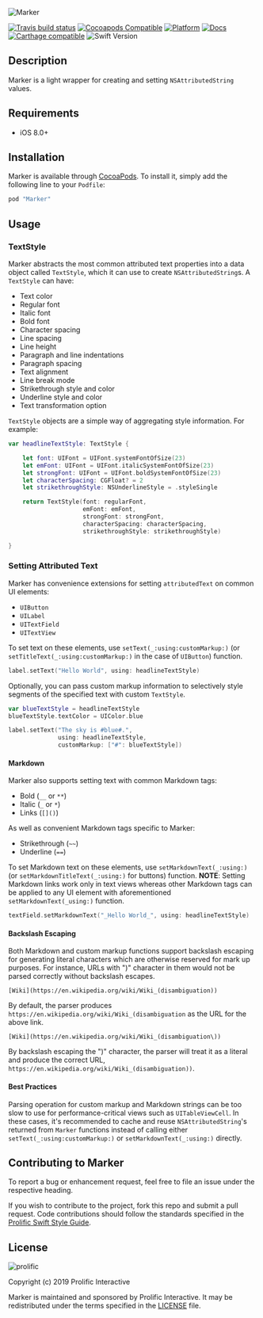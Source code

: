 ![Marker](Images/Marker_Banner.jpg)

[![Travis build status](https://img.shields.io/travis/prolificinteractive/Marker.svg?style=flat-square)](https://travis-ci.org/prolificinteractive/Marker)
[![Cocoapods Compatible](https://img.shields.io/cocoapods/v/Marker.svg?style=flat-square)](https://img.shields.io/cocoapods/v/Marker.svg)
[![Platform](https://img.shields.io/cocoapods/p/Marker.svg?style=flat-square)](http://cocoadocs.org/docsets/Marker)
[![Docs](https://img.shields.io/cocoapods/metrics/doc-percent/Marker.svg?style=flat-square)](http://cocoadocs.org/docsets/Marker)
[![Carthage compatible](https://img.shields.io/badge/Carthage-compatible-4BC51D.svg?style=flat)](https://github.com/Carthage/Carthage)
![Swift Version](https://img.shields.io/badge/Swift-4.2-orange.svg)

## Description

Marker is a light wrapper for creating and setting `NSAttributedString` values.

## Requirements

* iOS 8.0+

## Installation

Marker is available through [CocoaPods](http://cocoapods.org). To install it, simply add the following line to your `Podfile`:

```ruby
pod "Marker"
```

## Usage

### TextStyle

Marker abstracts the most common attributed text properties into a data object called `TextStyle`, which it can use to create `NSAttributedString`s. A `TextStyle` can have:

* Text color
* Regular font
* Italic font
* Bold font
* Character spacing
* Line spacing
* Line height
* Paragraph and line indentations
* Paragraph spacing
* Text alignment
* Line break mode
* Strikethrough style and color
* Underline style and color
* Text transformation option

`TextStyle` objects are a simple way of aggregating style information. For example:

```swift
var headlineTextStyle: TextStyle {

    let font: UIFont = UIFont.systemFontOfSize(23)
    let emFont: UIFont = UIFont.italicSystemFontOfSize(23)
    let strongFont: UIFont = UIFont.boldSystemFontOfSize(23)
    let characterSpacing: CGFloat? = 2
    let strikethroughStyle: NSUnderlineStyle = .styleSingle

    return TextStyle(font: regularFont,
                     emFont: emFont,
                     strongFont: strongFont,
                     characterSpacing: characterSpacing,
                     strikethroughStyle: strikethroughStyle)

}
```

### Setting Attributed Text

Marker has convenience extensions for setting `attributedText` on common UI elements:

* `UIButton`
* `UILabel`
* `UITextField`
* `UITextView`

To set text on these elements, use `setText(_:using:customMarkup:)` (or `setTitleText(_:using:customMarkup:)` in the case of `UIButton`) function.

```swift
label.setText("Hello World", using: headlineTextStyle)
```

Optionally, you can pass custom markup information to selectively style segments of the specified text with custom `TextStyle`.

```swift
var blueTextStyle = headlineTextStyle
blueTextStyle.textColor = UIColor.blue

label.setText("The sky is #blue#.",
              using: headlineTextStyle,
              customMarkup: ["#": blueTextStyle])
```

#### Markdown

Marker also supports setting text with common Markdown tags:

* Bold (`__` or `**`)
* Italic (`_` or `*`)
* Links (`[]()`)

As well as convenient Markdown tags specific to Marker:

* Strikethrough (`~~`)
* Underline (`==`)

To set Markdown text on these elements, use `setMarkdownText(_:using:)` (or `setMarkdownTitleText(_:using:)` for buttons) function. **NOTE**: Setting Markdown links work only in text views whereas other Markdown tags can be applied to any UI element with aforementioned `setMarkdownText(_using:)` function.

```swift
textField.setMarkdownText("_Hello World_", using: headlineTextStyle)
```

#### Backslash Escaping

Both Markdown and custom markup functions support backslash escaping for generating literal characters which are otherwise reserved for mark up purposes. For instance, URLs with ")" character in them would not be parsed correctly without backslash escapes.

```
[Wiki](https://en.wikipedia.org/wiki/Wiki_(disambiguation))
```

By default, the parser produces `https://en.wikipedia.org/wiki/Wiki_(disambiguation` as the URL for the above link.

```
[Wiki](https://en.wikipedia.org/wiki/Wiki_(disambiguation\))
```

By backslash escaping the ")" character, the parser will treat it as a literal and produce the correct URL, `https://en.wikipedia.org/wiki/Wiki_(disambiguation))`.


#### Best Practices

Parsing operation for custom markup and Markdown strings can be too slow to use for performance-critical views such as `UITableViewCell`. In these cases, it's recommended to cache and reuse `NSAttributedString`'s returned from `Marker` functions instead of calling either `setText(_:using:customMarkup:)` or `setMarkdownText(_:using:)` directly.

## Contributing to Marker

To report a bug or enhancement request, feel free to file an issue under the respective heading.

If you wish to contribute to the project, fork this repo and submit a pull request. Code contributions should follow the standards specified in the [Prolific Swift Style Guide](https://github.com/prolificinteractive/swift-style-guide).

## License

![prolific](https://s3.amazonaws.com/prolificsitestaging/logos/Prolific_Logo_Full_Color.png)

Copyright (c) 2019 Prolific Interactive

Marker is maintained and sponsored by Prolific Interactive. It may be redistributed under the terms specified in the [LICENSE] file.

[LICENSE]: ./LICENSE
